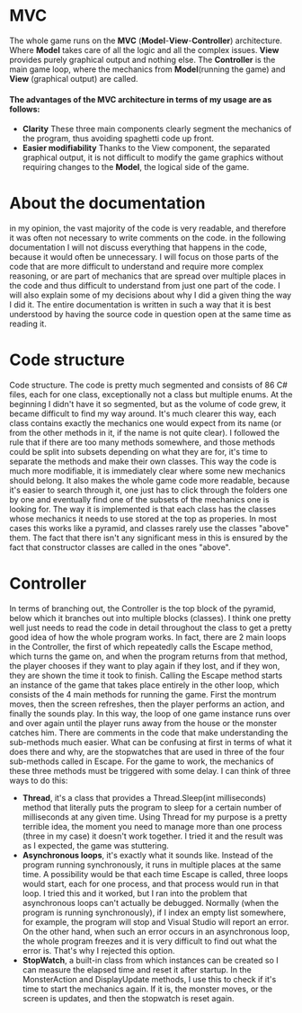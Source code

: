 # MVC
The whole game runs on the **MVC** (**Model**-**View**-**Controller**) architecture. Where **Model** takes care of all the logic and all the complex issues. **View** provides purely graphical output and nothing else. The **Controller** is the main game loop, where the mechanics from **Model**(running the game) and **View** (graphical output) are called. 

#### The advantages of the MVC architecture in terms of my usage are as follows:
 - **Clarity** These three main components clearly segment the mechanics of the program, thus avoiding spaghetti code up front.
 - **Easier modifiability** Thanks to the View component, the separated graphical output, it is not difficult to modify the game graphics without requiring changes to the **Model**, the logical side of the game.
# About the documentation 
in my opinion, the vast majority of the code is very readable, and therefore it was often not necessary to write comments on the code. in the following documentation I will not discuss everything that happens in the code, because it would often be unnecessary. I will focus on those parts of the code that are more difficult to understand and require more complex reasoning, or are part of mechanics that are spread over multiple places in the code and thus difficult to understand from just one part of the code. I will also explain some of my decisions about why I did a given thing the way I did it.
The entire documentation is written in such a way that it is best understood by having the source code in question open at the same time as reading it.
# Code structure
Code structure.
The code is pretty much segmented and consists of 86 C# files, each for one class, exceptionally not a class but multiple enums.
At the beginning I didn't have it so segmented, but as the volume of code grew, it became difficult to find my way around. 
It's much clearer this way, each class contains exactly the mechanics one would expect from its name (or from the other methods in it, if the name is not quite clear). I followed the rule that if there are too many methods somewhere, and those methods could be split into subsets depending on what they are for, it's time to separate the methods and make their own classes.
This way the code is much more modifiable, it is immediately clear where some new mechanics should belong. It also makes the whole game code more readable, because it's easier to search through it, one just has to click through the folders one by one and eventually find one of the subsets of the mechanics one is looking for.
The way it is implemented is that each class has the classes whose mechanics it needs to use stored at the top as properies. In most cases this works like a pyramid, and classes rarely use the classes "above" them. The fact that there isn't any significant mess in this is ensured by the fact that constructor classes are called in the ones "above".
# Controller
In terms of branching out, the Controller is the top block of the pyramid, below which it branches out into multiple blocks (classes). 
I think one pretty well just needs to read the code in detail throughout the class to get a pretty good idea of how the whole program works. In fact, there are 2 main loops in the Controller, the first of which repeatedly calls the Escape method, which turns the game on, and when the program returns from that method, the player chooses if they want to play again if they lost, and if they won, they are shown the time it took to finish. Calling the Escape method starts an instance of the game that takes place entirely in the other loop, which consists of the 4 main methods for running the game. First the montrum moves, then the screen refreshes, then the player performs an action, and finally the sounds play. In this way, the loop of one game instance runs over and over again until the player runs away from the house or the monster catches him.
There are comments in the code that make understanding the sub-methods much easier.
What can be confusing at first in terms of what it does there and why, are the stopwatches that are used in three of the four sub-methods called in Escape. For the game to work, the mechanics of these three methods must be triggered with some delay. 
I can think of three ways to do this: 
- **Thread**, it's a class that provides a Thread.Sleep(int milliseconds) method that literally puts the program to sleep for a certain number of milliseconds at any given time. Using Thread for my purpose is a pretty terrible idea, the moment you need to manage more than one process (three in my case) it doesn't work together. I tried it and the result was as I expected, the game was stuttering.
- **Asynchronous loops**, it's exactly what it sounds like. Instead of the program running synchronously, it runs in multiple places at the same time. A possibility would be that each time Escape is called, three loops would start, each for one process, and that process would run in that loop. I tried this and it worked, but I ran into the problem that asynchronous loops can't actually be debugged. Normally (when the program is running synchronously), if I index an empty list somewhere, for example, the program will stop and Visual Studio will report an error. On the other hand, when such an error occurs in an asynchronous loop, the whole program freezes and it is very difficult to find out what the error is. That's why I rejected this option.
- **StopWatch**, a built-in class from which instances can be created so I can measure the elapsed time and reset it after startup. In the MonsterAction and DisplayUpdate methods, I use this to check if it's time to start the mechanics again. If it is, the monster moves, or the screen is updates, and then the stopwatch is reset again.